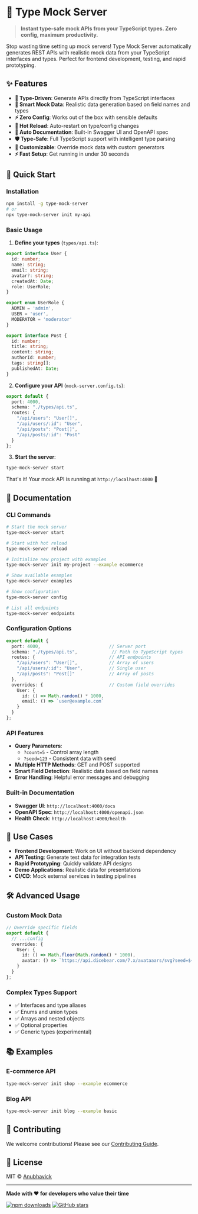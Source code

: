 # 🚀 Type Mock Server

> **Instant type-safe mock APIs from your TypeScript types. Zero config, maximum productivity.**

Stop wasting time setting up mock servers! Type Mock Server automatically generates REST APIs with realistic mock data from your TypeScript interfaces and types. Perfect for frontend development, testing, and rapid prototyping.

## ✨ Features

- **🎯 Type-Driven**: Generate APIs directly from TypeScript interfaces
- **🎲 Smart Mock Data**: Realistic data generation based on field names and types
- **⚡ Zero Config**: Works out of the box with sensible defaults
- **🔄 Hot Reload**: Auto-restart on type/config changes
- **📖 Auto Documentation**: Built-in Swagger UI and OpenAPI spec
- **🛡️ Type-Safe**: Full TypeScript support with intelligent type parsing
- **🎨 Customizable**: Override mock data with custom generators
- **⚡ Fast Setup**: Get running in under 30 seconds

## 🚀 Quick Start

### Installation

```bash
npm install -g type-mock-server
# or
npx type-mock-server init my-api
```

### Basic Usage

1. **Define your types** (`types/api.ts`):
```typescript
export interface User {
  id: number;
  name: string;
  email: string;
  avatar?: string;
  createdAt: Date;
  role: UserRole;
}

export enum UserRole {
  ADMIN = 'admin',
  USER = 'user',
  MODERATOR = 'moderator'
}

export interface Post {
  id: number;
  title: string;
  content: string;
  authorId: number;
  tags: string[];
  publishedAt: Date;
}
```

2. **Configure your API** (`mock-server.config.ts`):
```typescript
export default {
  port: 4000,
  schema: "./types/api.ts",
  routes: {
    "/api/users": "User[]",
    "/api/users/:id": "User",
    "/api/posts": "Post[]",
    "/api/posts/:id": "Post"
  }
};
```

3. **Start the server**:
```bash
type-mock-server start
```

That's it! Your mock API is running at `http://localhost:4000` 🎉

## 📖 Documentation

### CLI Commands

```bash
# Start the mock server
type-mock-server start

# Start with hot reload
type-mock-server reload

# Initialize new project with examples
type-mock-server init my-project --example ecommerce

# Show available examples
type-mock-server examples

# Show configuration
type-mock-server config

# List all endpoints
type-mock-server endpoints
```

### Configuration Options

```typescript
export default {
  port: 4000,                          // Server port
  schema: "./types/api.ts",             // Path to TypeScript types
  routes: {                            // API endpoints
    "/api/users": "User[]",            // Array of users
    "/api/users/:id": "User",          // Single user
    "/api/posts": "Post[]"             // Array of posts
  },
  overrides: {                         // Custom field overrides
    User: {
      id: () => Math.random() * 1000,
      email: () => `user@example.com`
    }
  }
};
```

### API Features

- **Query Parameters**:
  - `?count=5` - Control array length
  - `?seed=123` - Consistent data with seed
- **Multiple HTTP Methods**: GET and POST supported
- **Smart Field Detection**: Realistic data based on field names
- **Error Handling**: Helpful error messages and debugging

### Built-in Documentation

- **Swagger UI**: `http://localhost:4000/docs`
- **OpenAPI Spec**: `http://localhost:4000/openapi.json`
- **Health Check**: `http://localhost:4000/health`

## 🎯 Use Cases

- **Frontend Development**: Work on UI without backend dependency
- **API Testing**: Generate test data for integration tests
- **Rapid Prototyping**: Quickly validate API designs
- **Demo Applications**: Realistic data for presentations
- **CI/CD**: Mock external services in testing pipelines

## 🛠️ Advanced Usage

### Custom Mock Data

```typescript
// Override specific fields
export default {
  // ...config
  overrides: {
    User: {
      id: () => Math.floor(Math.random() * 1000),
      avatar: () => `https://api.dicebear.com/7.x/avataaars/svg?seed=${Math.random()}`
    }
  }
};
```

### Complex Types Support

- ✅ Interfaces and type aliases
- ✅ Enums and union types
- ✅ Arrays and nested objects
- ✅ Optional properties
- ✅ Generic types (experimental)

## 📚 Examples

### E-commerce API
```bash
type-mock-server init shop --example ecommerce
```

### Blog API
```bash
type-mock-server init blog --example basic
```

## 🤝 Contributing

We welcome contributions! Please see our [Contributing Guide](CONTRIBUTING.md).

## 📄 License

MIT © [Anubhavick](https://github.com/Anubhavick)

---

**Made with ❤️ for developers who value their time**

[![npm downloads](https://img.shields.io/npm/dm/type-mock-server.svg)](https://npmjs.com/package/type-mock-server)
[![GitHub stars](https://img.shields.io/github/stars/Anubhavick/type-mock-server.svg)](https://github.com/Anubhavick/type-mock-server)
